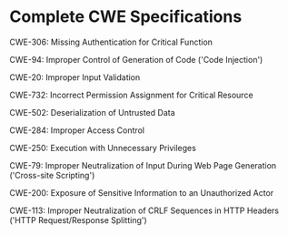 

# Complete CWE Specifications

CWE-306: Missing Authentication for Critical Function

CWE-94: Improper Control of Generation of Code ('Code Injection')

CWE-20: Improper Input Validation

CWE-732: Incorrect Permission Assignment for Critical Resource

CWE-502: Deserialization of Untrusted Data

CWE-284: Improper Access Control

CWE-250: Execution with Unnecessary Privileges

CWE-79: Improper Neutralization of Input During Web Page Generation ('Cross-site Scripting')

CWE-200: Exposure of Sensitive Information to an Unauthorized Actor

CWE-113: Improper Neutralization of CRLF Sequences in HTTP Headers ('HTTP Request/Response Splitting')